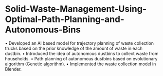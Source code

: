 # Solid-Waste-Management-Using-Optimal-Path-Planning-and-Autonomous-Bins

• Developed an AI based model for trajectory planning of waste collection trucks based on the prior knowledge of the amount of waste in each dustbin.
• Introduced the idea of autonomous dustbins to collect waste from households.
• Path planning of autonomous dustbins based on evolutionary algorithm (Genetic algorithm).
• Implemented the waste collection model in Blender.

